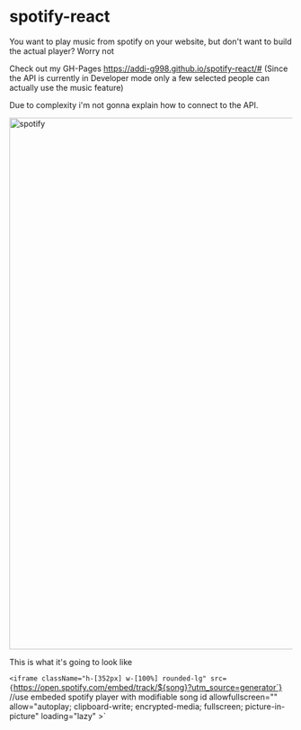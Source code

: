 # spotify-react
You want to play music from spotify on your website, but don't want to build the actual player? Worry not

Check out my GH-Pages https://addi-g998.github.io/spotify-react/# (Since the API is currently in Developer mode only a few selected people can actually use the music feature)

Due to complexity i'm not gonna explain how to connect to the API.



<img width="945" alt="spotify" src="https://github.com/addi-G998/spotify-react/assets/66442736/5db9050f-6d65-4552-9dac-544fb9575e4a">

This is what it's going to look like

`<iframe
            className="h-[352px] w-[100%] rounded-lg"
            src={`https://open.spotify.com/embed/track/${song}?utm_source=generator`}             //use embeded spotify player with modifiable song id
            allowfullscreen=""
            allow="autoplay; clipboard-write; encrypted-media; fullscreen; picture-in-picture"
            loading="lazy"
          ></iframe>`
